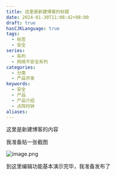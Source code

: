 ```yaml
---
title: 这里是新建博客的标题
date: 2024-01-30T11:08:42+08:00
draft: true
hasCJKLanguage: true
tags:
  - 标签
  - 安全
series:
  - 系列
  - 网络不安全系列
categories:
  - 分类
  - 产品开发
keywords:
  - 安全
  - 产品
  - 产品介绍
  - 点阵时钟
aliases:
---
```

这里是新建博客的内容

我准备贴一张截图

![image.png](https://hushuo.zhangyingwei.com/20240130110943.png)

到这里编辑功能基本演示完毕，我准备发布了
